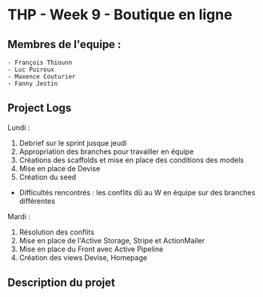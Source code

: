 # THP - Week 9 - Boutique en ligne
## Membres de l'equipe :

	- François Thiounn
	- Luc Puiroux
	- Maxence Couturier 
	- Fanny Jestin

## Project Logs
Lundi : 
1. Debrief sur le sprint jusque jeudi
2. Appropriation des branches pour travailler en équipe
3. Créations des scaffolds et mise en place des conditions des models
4. Mise en place de Devise
5. Création du seed

* Difficultés rencontrés : les conflits dû au W en équipe sur des branches différentes

Mardi :
1. Résolution des conflits
2. Mise en place de l'Active Storage, Stripe et ActionMailer
3. Mise en place du Front avec Active Pipeline
4. Création des views Devise, Homepage

	
## Description du projet
